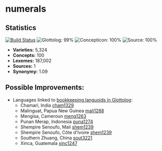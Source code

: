 # numerals

## Statistics


[![Build Status](https://travis-ci.org/lexibank/numerals.svg?branch=master)](https://travis-ci.org/lexibank/numerals)
![Glottolog: 99%](https://img.shields.io/badge/Glottolog-99%25-brightgreen.svg "Glottolog: 99%")
![Concepticon: 100%](https://img.shields.io/badge/Concepticon-100%25-brightgreen.svg "Concepticon: 100%")
![Source: 100%](https://img.shields.io/badge/Source-100%25-brightgreen.svg "Source: 100%")

- **Varieties:** 5,324
- **Concepts:** 100
- **Lexemes:** 187,002
- **Sources:** 1
- **Synonymy:** 1.09

## Possible Improvements:

- Languages linked to [bookkeeping languoids in Glottolog](http://glottolog.org/glottolog/glottologinformation#bookkeepinglanguoids):
  - Chamari, India [cham1329](http://glottolog.org/resource/languoid/id/cham1329)
  - Malinguat, Papua New Guinea [mali1288](http://glottolog.org/resource/languoid/id/mali1288)
  - Mengisa, Cameroun [meng1263](http://glottolog.org/resource/languoid/id/meng1263)
  - Punan Merap, Indonesia [puna1274](http://glottolog.org/resource/languoid/id/puna1274)
  - Shempire Senoufo, Mali [shem1239](http://glottolog.org/resource/languoid/id/shem1239)
  - Shempire Senoufo, Côte d'Ivoire [shem1239](http://glottolog.org/resource/languoid/id/shem1239)
  - Southern Zhuang, China [sout3221](http://glottolog.org/resource/languoid/id/sout3221)
  - Xinca, Guatemala [xinc1247](http://glottolog.org/resource/languoid/id/xinc1247)

